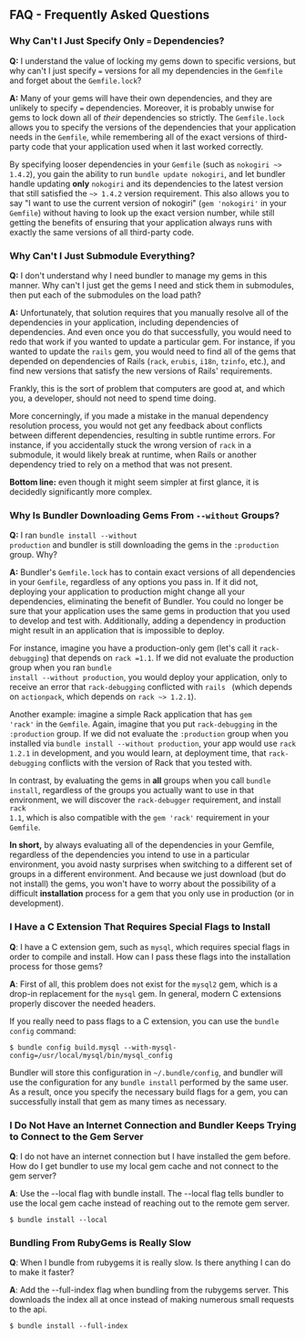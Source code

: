 ## FAQ - Frequently Asked Questions
  
### Why Can't I Just Specify Only <code>=</code> Dependencies?

<strong>Q:</strong> I understand the value of locking my gems down
to specific versions, but why can't I just specify <code>=</code> versions
for all my dependencies in the <code>Gemfile</code> and forget about
the <code>Gemfile.lock</code>?

<strong>A:</strong> Many of your gems will have their own
dependencies, and they are unlikely to specify <code>=</code> dependencies.
Moreover, it is probably unwise for gems to lock down all of *their*
dependencies so strictly. The <code>Gemfile.lock</code> allows you to
specify the versions of the dependencies that your application needs in
the <code>Gemfile</code>, while remembering all of the exact versions of
third-party code that your application used when it last worked correctly.

By specifying looser dependencies in your <code>Gemfile</code>
(such as <code>nokogiri ~> 1.4.2</code>), you gain the ability to run
<code>bundle update nokogiri</code>, and let bundler handle updating **only**
<code>nokogiri</code> and its dependencies to the latest version that still
satisfied the <code>~> 1.4.2</code> version requirement. This also allows you
to say "I want to use the current version of nokogiri" (<code>gem 'nokogiri'</code>
in your <code>Gemfile</code>) without having to look up the exact version number,
while still getting the benefits of ensuring that your application always runs with
exactly the same versions of all third-party code.

### Why Can't I Just Submodule Everything?

<strong>Q:</strong> I don't understand why I need bundler to manage
my gems in this manner. Why can't I just get the gems I need and stick them
in submodules, then put each of the submodules on the load path?

<strong>A:</strong> Unfortunately, that solution requires that you
manually resolve all of the dependencies in your application, including dependencies
of dependencies. And even once you do that successfully, you would need to redo that
work if you wanted to update a particular gem. For instance, if you wanted to update
the <code>rails</code> gem, you would need to find all of the gems that depended on
dependencies of Rails (<code>rack</code>, <code>erubis</code>, <code>i18n</code>,
<code>tzinfo</code>, etc.), and find new versions that satisfy the new versions of
Rails' requirements.

Frankly, this is the sort of problem that computers are good at, and which you,
a developer, should not need to spend time doing.

More concerningly, if you made a mistake in the manual dependency resolution
process, you would not get any feedback about conflicts between different dependencies,
resulting in subtle runtime errors. For instance, if you accidentally stuck the wrong
version of <code>rack</code> in a submodule, it would likely break at runtime, when
Rails or another dependency tried to rely on a method that was not present.

<strong>Bottom line:</strong> even though it might seem simpler at first glance, it is decidedly significantly
more complex.

### Why Is Bundler Downloading Gems From <code>--without</code> Groups?

<strong>Q:</strong> I ran <code>bundle install --without production</code> and
bundler is still downloading the gems in the <code>:production</code> group. Why?

<strong>A:</strong> Bundler's <code>Gemfile.lock</code> has to contain exact
versions of all dependencies in your <code>Gemfile</code>, regardless of any options
you pass in. If it did not, deploying your application to production might change all
your dependencies, eliminating the benefit of Bundler. You could no longer be sure that
your application uses the same gems in production that you used to develop and test with.
Additionally, adding a dependency in production might result in an application that is
impossible to deploy.

For instance, imagine you have a production-only gem (let's call it
<code>rack-debugging</code>) that depends on <code>rack =1.1</code>. If we did not evaluate
the production group when you ran <code>bundle install --without production</code>, you
would deploy your application, only to receive an error that <code>rack-debugging</code>
conflicted with <code>rails </code> (which depends on <code>actionpack</code>, which depends
on <code>rack ~> 1.2.1</code>).

Another example: imagine a simple Rack application that has <code>gem 'rack'</code>
in the <code>Gemfile</code>. Again, imagine that you put <code>rack-debugging</code> in the
<code>:production</code> group. If we did not evaluate the <code>:production</code> group when
you installed via <code>bundle install --without production</code>, your app would use
<code>rack 1.2.1</code> in development, and you would learn, at deployment time, that
<code>rack-debugging</code> conflicts with the version of Rack that you tested with.

In contrast, by evaluating the gems in **all** groups when you call <code>bundle install</code>,
regardless of the groups you actually want to use in that environment, we will discover the
<code>rack-debugger</code> requirement, and install <code>rack 1.1</code>, which is also compatible
with the <code>gem 'rack'</code> requirement in your <code>Gemfile</code>.

<strong>In short,</strong>
by always evaluating all of the dependencies in your Gemfile, regardless of the dependencies
you intend to use in a particular environment, you avoid nasty surprises when switching to a different
set of groups in a different environment. And because we just download (but do not install) the gems,
you won't have to worry about the possibility of a difficult **installation** process for a gem that
you only use in production (or in development).

### I Have a C Extension That Requires Special Flags to Install

<strong>Q</strong>: I have a C extension gem, such as <code>mysql</code>, which requires
special flags in order to compile and install. How can I pass these flags into the installation
process for those gems?

<strong>A</strong>: First of all, this problem does not exist for the <code>mysql2</code>
gem, which is a drop-in replacement for the <code>mysql</code> gem. In general, modern C extensions
properly discover the needed headers.

If you really need to pass flags to a C extension, you can use the <code>bundle config</code>
command:

    $ bundle config build.mysql --with-mysql-config=/usr/local/mysql/bin/mysql_config

Bundler will store this configuration in <code>~/.bundle/config</code>, and bundler will use
the configuration for any <code>bundle install</code> performed by the same user. As a result, once
you specify the necessary build flags for a gem, you can successfully install that gem as many times
as necessary.

### I Do Not Have an Internet Connection and Bundler Keeps Trying to Connect to the Gem Server

<strong>Q</strong>:  I do not have an internet connection but I have installed the gem before.
How do I get bundler to use my local gem cache and not connect to the gem server?

<strong>A</strong>: Use the --local flag with bundle install. The --local flag tells bundler
to use the local gem cache instead of reaching out to the remote gem server.

    $ bundle install --local

### Bundling From RubyGems is Really Slow

<strong>Q</strong>: When I bundle from rubygems it is really slow. Is there anything I can do to make it faster?

<strong>A</strong>: Add the --full-index flag when bundling from the rubygems server. This downloads
the index all at once instead of making numerous small requests to the api.

    $ bundle install --full-index
